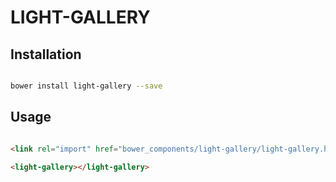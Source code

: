 # LIGHT-GALLERY



## Installation

``` bash

bower install light-gallery --save

```

## Usage

```html

<link rel="import" href="bower_components/light-gallery/light-gallery.html">

<light-gallery></light-gallery>
```




